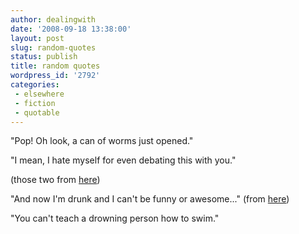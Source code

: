 ```yaml
---
author: dealingwith
date: '2008-09-18 13:38:00'
layout: post
slug: random-quotes
status: publish
title: random quotes
wordpress_id: '2792'
categories:
 - elsewhere
 - fiction
 - quotable
---
```


"Pop! Oh look, a can of worms just opened."

"I mean, I hate myself for even debating this with you."

(those two from [here][1])

"And now I'm drunk and I can't be funny or awesome..." (from [here][2])

"You can't teach a drowning person how to swim."

   [1]: http://endie.net/cs/blogs/endie/archive/2008/09/07/Sonseed_Im_calling_it_as_fake.aspx

   [2]: http://www.youtube.com/watch?v=Yu8Zigl9hP0

